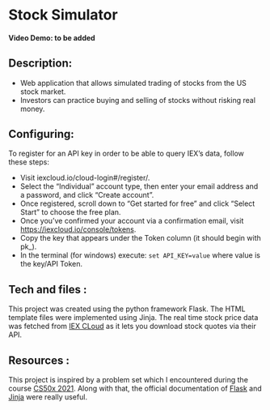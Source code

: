 # Stock Simulator

#### Video Demo: to be added

## Description:
* Web application that allows simulated trading of stocks from the US stock market. 
* Investors can practice buying and selling of stocks without risking real money.

## Configuring:
To register for an API key in order to be able to query IEX’s data, follow these steps:

* Visit iexcloud.io/cloud-login#/register/.
* Select the “Individual” account type, then enter your email address and a password, and click “Create account”.
* Once registered, scroll down to “Get started for free” and click “Select Start” to choose the free plan.
* Once you’ve confirmed your account via a confirmation email, visit https://iexcloud.io/console/tokens.
* Copy the key that appears under the Token column (it should begin with pk_).
* In the terminal (for windows) execute: `set API_KEY=value` where value is the key/API Token.

## Tech and files :
This project was created using the python framework Flask.
The HTML template files were implemented using Jinja.
The real time stock price data was fetched from [IEX CLoud](https://iexcloud.io/) as it lets you download stock quotes via their API.

## Resources : 
This project is inspired by a problem set which I encountered during the course [CS50x 2021](https://cs50.harvard.edu/x/2021/).
Along with that, the official documentation of [Flask](https://flask.palletsprojects.com/en/1.1.x/quickstart/) and [Jinja](https://jinja.palletsprojects.com/en/2.11.x/templates/) were really useful.